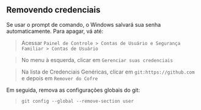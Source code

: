 Removendo credenciais
---
Se usar o prompt de comando, o Windows salvará sua senha automaticamente. Para apagar, vá até:

> Acessar `Painel de Controle > Contas de Usuário e Segurança Familiar > Contas de Usuário`

> No menu à esquerda, clicar em `Gerenciar suas credenciais`

> Na lista de Credenciais Genéricas, clicar em `git:https://github.com` e depois em `Remover do Cofre`

Em seguida, remova as configurações globais do git:

> `git config --global --remove-section user`
